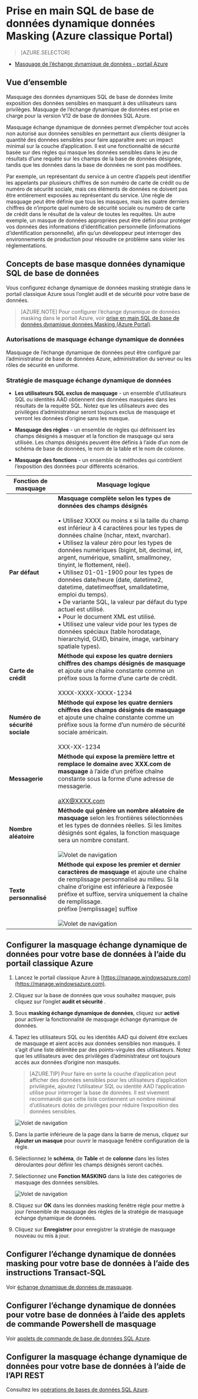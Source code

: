 <properties
   pageTitle="Prise en main SQL de base de données dynamique données Masking (Azure classique Portal)"
   description="Comment prendre en main SQL de base de données dynamique données Masking dans le portail classique Azure"
   services="sql-database"
   documentationCenter=""
   authors="ronitr"
   manager="jhubbard"
   editor=""/>

<tags
   ms.service="sql-database"
   ms.devlang="NA"
   ms.topic="article"
   ms.tgt_pltfrm="NA"
   ms.workload="data-services"
   ms.date="07/10/2016"
   ms.author="ronitr; ronmat; v-romcal; sstein"/>

# <a name="get-started-with-sql-database-dynamic-data-masking-azure-classic-portal"></a>Prise en main SQL de base de données dynamique données Masking (Azure classique Portal)

> [AZURE.SELECTOR]
- [Masquage de l’échange dynamique de données - portail Azure](sql-database-dynamic-data-masking-get-started.md)

## <a name="overview"></a>Vue d’ensemble

Masquage des données dynamiques SQL de base de données limite exposition des données sensibles en masquant à des utilisateurs sans privilèges. Masquage de l’échange dynamique de données est prise en charge pour la version V12 de base de données SQL Azure.

Masquage échange dynamique de données permet d’empêcher tout accès non autorisé aux données sensibles en permettant aux clients désigner la quantité des données sensibles pour faire apparaître avec un impact minimal sur la couche d’application. Il est une fonctionnalité de sécurité basée sur des règles qui masque les données sensibles dans le jeu de résultats d’une requête sur les champs de la base de données désignée, tandis que les données dans la base de données ne sont pas modifiées.

Par exemple, un représentant du service à un centre d’appels peut identifier les appelants par plusieurs chiffres de son numéro de carte de crédit ou de numéro de sécurité sociale, mais ces éléments de données ne doivent pas être entièrement exposées au représentant du service. Une règle de masquage peut être définie que tous les masques, mais les quatre derniers chiffres de n’importe quel numéro de sécurité sociale ou numéro de carte de crédit dans le résultat de la valeur de toutes les requêtes. Un autre exemple, un masque de données appropriées peut être défini pour protéger vos données des informations d’identification personnelle (informations d’identification personnelle), afin qu’un développeur peut interroger des environnements de production pour résoudre ce problème sans violer les réglementations.

## <a name="sql-database-dynamic-data-masking-basics"></a>Concepts de base masque données dynamique SQL de base de données

Vous configurez échange dynamique de données masking stratégie dans le portail classique Azure sous l’onglet audit et de sécurité pour votre base de données.


> [AZURE.NOTE] Pour configurer l’échange dynamique de données masking dans le portail Azure, voir [prise en main SQL de base de données dynamique données Masking (Azure Portal)](sql-database-dynamic-data-masking-get-started.md).


### <a name="dynamic-data-masking-permissions"></a>Autorisations de masquage échange dynamique de données

Masquage de l’échange dynamique de données peut être configuré par l’administrateur de base de données Azure, administration du serveur ou les rôles de sécurité en uniforme.

### <a name="dynamic-data-masking-policy"></a>Stratégie de masquage échange dynamique de données

* **Les utilisateurs SQL exclus de masquage** - un ensemble d’utilisateurs SQL ou identités AAD obtiennent des données masquées dans les résultats de la requête SQL. Notez que les utilisateurs avec des privilèges d’administrateur seront toujours exclus de masquage et verront les données d’origine sans les masque.

* **Masquage des règles** - un ensemble de règles qui définissent les champs désignés à masquer et la fonction de masquage qui sera utilisée. Les champs désignés peuvent être définis à l’aide d’un nom de schéma de base de données, le nom de la table et le nom de colonne.

* **Masquage des fonctions** - un ensemble de méthodes qui contrôlent l’exposition des données pour différents scénarios.

| Fonction de masquage | Masquage logique |
|----------|---------------|
| **Par défaut**  |**Masquage complète selon les types de données des champs désignés**<br/><br/>• Utilisez XXXX ou moins x si la taille du champ est inférieur à 4 caractères pour les types de données chaîne (nchar, ntext, nvarchar).<br/>• Utilisez la valeur zéro pour les types de données numériques (bigint, bit, decimal, int, argent, numérique, smallint, smallmoney, tinyint, le flottement, réel).<br/>• Utilisez 01-01-1900 pour les types de données date/heure (date, datetime2, datetime, datetimeoffset, smalldatetime, emploi du temps).<br/>• De variante SQL, la valeur par défaut du type actuel est utilisé.<br/>• Pour le document XML <masked/> est utilisé.<br/>• Utilisez une valeur vide pour les types de données spéciaux (table horodatage, hierarchyid, GUID, binaire, image, varbinary spatiale types).
| **Carte de crédit** |**Méthode qui expose les quatre derniers chiffres des champs désignés de masquage** et ajoute une chaîne constante comme un préfixe sous la forme d’une carte de crédit.<br/><br/>XXXX-XXXX-XXXX-1234|
| **Numéro de sécurité sociale** |**Méthode qui expose les quatre derniers chiffres des champs désignés de masquage** et ajoute une chaîne constante comme un préfixe sous la forme d’un numéro de sécurité sociale américain.<br/><br/>XXX-XX-1234 |
| **Messagerie** | **Méthode qui expose la première lettre et remplace le domaine avec XXX.com de masquage** à l’aide d’un préfixe chaîne constante sous la forme d’une adresse de messagerie.<br/><br/>aXX@XXXX.com |
| **Nombre aléatoire** | **Méthode qui génère un nombre aléatoire de masquage** selon les frontières sélectionnées et les types de données réelles. Si les limites désignés sont égales, la fonction masquage sera un nombre constant.<br/><br/>![Volet de navigation](./media/sql-database-dynamic-data-masking-get-started-portal/1_DDM_Random_number.png) |
| **Texte personnalisé** | **Méthode qui expose les premier et dernier caractères de masquage** et ajoute une chaîne de remplissage personnalisé au milieu. Si la chaîne d’origine est inférieure à l’exposée préfixe et suffixe, servira uniquement la chaîne de remplissage.<br/>préfixe [remplissage] suffixe<br/><br/>![Volet de navigation](./media/sql-database-dynamic-data-masking-get-started-portal/2_DDM_Custom_text.png) |


<a name="Anchor1"></a>

## <a name="set-up-dynamic-data-masking-for-your-database-using-the-azure-classic-portal"></a>Configurer la masquage échange dynamique de données pour votre base de données à l’aide du portail classique Azure

1. Lancez le portail classique Azure à [https://manage.windowsazure.com](https://manage.windowsazure.com).

2. Cliquez sur la base de données que vous souhaitez masquer, puis cliquez sur l’onglet **audit et sécurité** .

3. Sous **masking échange dynamique de données**, cliquez sur **activé** pour activer la fonctionnalité de masquage échange dynamique de données.  

4. Tapez les utilisateurs SQL ou les identités AAD qui doivent être exclues de masquage et aient accès aux données sensibles non masqués. Il s’agit d’une liste délimitée par des points-virgules des utilisateurs. Notez que les utilisateurs avec des privilèges d’administrateur ont toujours accès aux données d’origine non masqués.

    >[AZURE.TIP] Pour faire en sorte la couche d’application peut afficher des données sensibles pour les utilisateurs d’application privilégiée, ajoutez l’utilisateur SQL ou identité AAD l’application utilise pour interroger la base de données. Il est vivement recommandé que cette liste contiennent un nombre minimal d’utilisateurs dotés de privilèges pour réduire l’exposition des données sensibles.

    ![Volet de navigation](./media/sql-database-dynamic-data-masking-get-started-portal/4_ddm_policy_classic_portal.png)

5. Dans la partie inférieure de la page dans la barre de menus, cliquez sur **Ajouter un masque** pour ouvrir le masquage fenêtre configuration de la règle.

6. Sélectionnez le **schéma**, de **Table** et de **colonne** dans les listes déroulantes pour définir les champs désignés seront cachés.

7. Sélectionnez une **Fonction MASKING** dans la liste des catégories de masquage des données sensibles.

    ![Volet de navigation](./media/sql-database-dynamic-data-masking-get-started-portal/5_DDM_Add_Masking_Rule_Classic_Portal.png)

8. Cliquez sur **OK** dans les données masking fenêtre règle pour mettre à jour l’ensemble de masquage des règles de la stratégie de masquage échange dynamique de données.

9. Cliquez sur **Enregistrer** pour enregistrer la stratégie de masquage nouveau ou mis à jour.


## <a name="set-up-dynamic-data-masking-for-your-database-using-transact-sql-statements"></a>Configurer l’échange dynamique de données masking pour votre base de données à l’aide des instructions Transact-SQL

Voir [échange dynamique de données de masquage](https://msdn.microsoft.com/library/mt130841.aspx).

## <a name="set-up-dynamic-data-masking-for-your-database-using-powershell-cmdlets"></a>Configurer l’échange dynamique de données pour votre base de données à l’aide des applets de commande Powershell de masquage

Voir [applets de commande de base de données SQL Azure](https://msdn.microsoft.com/library/azure/mt574084.aspx).

## <a name="set-up-dynamic-data-masking-for-your-database-using-rest-api"></a>Configurer la masquage échange dynamique de données pour votre base de données à l’aide de l’API REST

Consultez les [opérations de bases de données SQL Azure](https://msdn.microsoft.com/library/dn505719.aspx).
